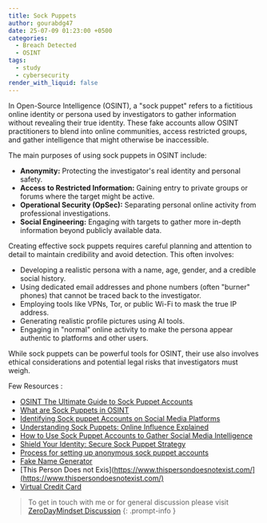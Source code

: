 ```yaml
---
title: Sock Puppets
author: gourabdg47
date: 25-07-09 01:23:00 +0500
categories:
  - Breach Detected
  - OSINT
tags:
  - study
  - cybersecurity
render_with_liquid: false
---
```


In Open-Source Intelligence (OSINT), a "sock puppet" refers to a fictitious online identity or persona used by investigators to gather information without revealing their true identity. These fake accounts allow OSINT practitioners to blend into online communities, access restricted groups, and gather intelligence that might otherwise be inaccessible.

The main purposes of using sock puppets in OSINT include:

- **Anonymity:** Protecting the investigator's real identity and personal safety.
- **Access to Restricted Information:** Gaining entry to private groups or forums where the target might be active.
- **Operational Security (OpSec):** Separating personal online activity from professional investigations.
- **Social Engineering:** Engaging with targets to gather more in-depth information beyond publicly available data.

Creating effective sock puppets requires careful planning and attention to detail to maintain credibility and avoid detection. This often involves:

- Developing a realistic persona with a name, age, gender, and a credible social history.
- Using dedicated email addresses and phone numbers (often "burner" phones) that cannot be traced back to the investigator.
- Employing tools like VPNs, Tor, or public Wi-Fi to mask the true IP address.
- Generating realistic profile pictures using AI tools.
- Engaging in "normal" online activity to make the persona appear authentic to platforms and other users.
    
While sock puppets can be powerful tools for OSINT, their use also involves ethical considerations and potential legal risks that investigators must weigh.

Few Resources :
- [OSINT  The Ultimate Guide to Sock Puppet Accounts](https://badbyte.io/osint-sock-puppets-accounts/)
- [What are Sock Puppets in OSINT](https://www.sans.org/blog/what-are-sock-puppets-in-osint/)
- [Identifying Sock puppet Accounts on Social Media Platforms](https://www.gendigital.com/blog/archive/identifying-sockpuppet-accounts-social-media)
- [Understanding Sock Puppets: Online Influence Explained](https://shunvogue.com/article/what-is-a-sock-puppet)
- [How to Use Sock Puppet Accounts to Gather Social Media Intelligence](https://www.maltego.com/blog/how-to-use-sock-puppet-accounts-to-gather-social-media-intelligence/)
- [Shield Your Identity: Secure Sock Puppet Strategy](https://www.tacticalprivacywire.com/shield-your-identity-secure-sock-puppet-strategy/)
- [Process for setting up anonymous sock puppet accounts](https://www.reddit.com/r/OSINT/comments/dp70jr/my_process_for_setting_up_anonymous_sockpuppet/)
- [Fake Name Generator](https://www.fakenamegenerator.com/)
- [This Person Does not Exis](https://www.thispersondoesnotexist.com/](https://www.thispersondoesnotexist.com/)
- [Virtual Credit Card](https://www.privacy.com/virtual-cards)









> To get in touch with me or for general discussion please visit [ZeroDayMindset Discussion](https://github.com/orgs/X3N0-G0D/discussions/1) 
{: .prompt-info }
